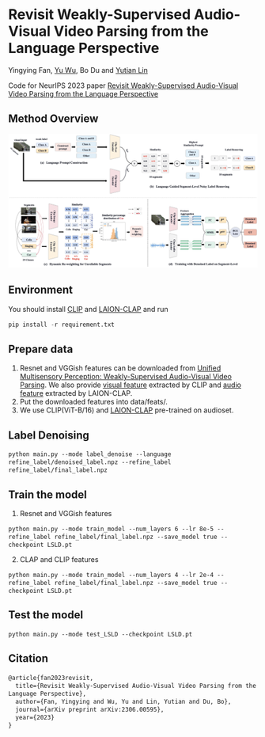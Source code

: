 # Revisit Weakly-Supervised Audio-Visual Video Parsing from the Language Perspective
Yingying Fan, [Yu Wu](http://yu-wu.net/), Bo Du and [Yutian Lin](https://vana77.github.io/)

Code for NeurIPS 2023 paper [Revisit Weakly-Supervised Audio-Visual Video Parsing from the Language Perspective](https://arxiv.org/abs/2306.00595)

## Method Overview

![](https://github.com/fyyCS/LSLD/blob/main/fig/model.jpeg)

## Environment

You should install [CLIP](https://github.com/openai/CLIP) and [LAION-CLAP](https://github.com/LAION-AI/CLAP)
and run
```python
pip install -r requirement.txt
```

## Prepare data

1. Resnet and VGGish features can be downloaded from [Unified Multisensory Perception: Weakly-Supervised Audio-Visual Video Parsing](https://github.com/YapengTian/AVVP-ECCV20).
We also provide [visual feature]() extracted by CLIP and [audio feature]() extracted by LAION-CLAP.
2. Put the downloaded features into data/feats/.
3. We use CLIP(ViT-B/16) and [LAION-CLAP](https://huggingface.co/lukewys/laion_clap/blob/main/630k-audioset-best.pt) pre-trained on audioset.

## Label Denoising
```script
python main.py --mode label_denoise --language refine_label/denoised_label.npz --refine_label refine_label/final_label.npz
```

## Train the model

1. Resnet and VGGish features
```script
python main.py --mode train_model --num_layers 6 --lr 8e-5 --refine_label refine_label/final_label.npz --save_model true --checkpoint LSLD.pt
```
2. CLAP and CLIP features
```script
python main.py --mode train_model --num_layers 4 --lr 2e-4 --refine_label refine_label/final_label.npz --save_model true --checkpoint LSLD.pt
```

## Test the model
```script
python main.py --mode test_LSLD --checkpoint LSLD.pt
```
## Citation
```script
@article{fan2023revisit,
  title={Revisit Weakly-Supervised Audio-Visual Video Parsing from the Language Perspective},
  author={Fan, Yingying and Wu, Yu and Lin, Yutian and Du, Bo},
  journal={arXiv preprint arXiv:2306.00595},
  year={2023}
}
```




